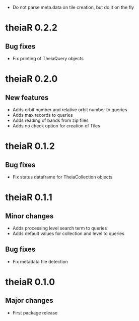 - Do not parse meta.data on tile creation, but do it on the fly

# theiaR 0.2.2

## Bug fixes

- Fix printing of TheiaQuery objects


# theiaR 0.2.0

## New features

- Adds orbit number and relative orbit number to queries
- Adds max records to queries
- Adds reading of bands from zip files
- Adds no check option for creation of Tiles


# theiaR 0.1.2

## Bug fixes

- Fix status dataframe for TheiaCollection objects


# theiaR 0.1.1

## Minor changes

- Adds processing level search term to queries
- Adds default values for collection and level to queries

## Bug fixes

- Fix metadata file detection


# theiaR 0.1.0

## Major changes

- First package release
